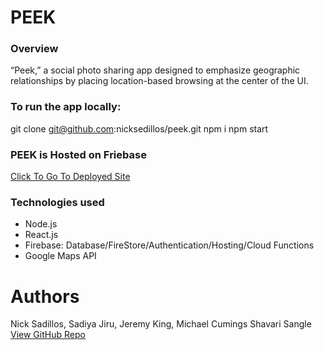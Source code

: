 # PEEK

### Overview
“Peek,” a social photo sharing app designed to emphasize geographic 
relationships by placing location-based browsing at the center of the UI.

### To run the app locally:
git clone git@github.com:nicksedillos/peek.git
npm i
npm start

### PEEK is Hosted on Friebase
[Click To Go To Deployed Site](https://peek-2fb5b.firebaseapp.com)

### Technologies used
* Node.js
* React.js
* Firebase: Database/FireStore/Authentication/Hosting/Cloud Functions
* Google Maps API








# Authors
Nick Sadillos, Sadiya Jiru, Jeremy King, Michael Cumings Shavari Sangle
[View GitHub Repo](https://github.com/nicksedillos/peek)
